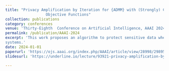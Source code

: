```yaml
---
title: "Privacy Amplification by Iteration for {ADMM} with (Strongly) Convex
                  Objective Functions"
collection: publications
category: conferences
venue: 'Thirty-Eighth  Conference on Artificial Intelligence, AAAI 2024'
permalink: /publication/AAAI-2024
excerpt: 'This work proposes an algorithm to protect sensitive data when coordinating between multiple users in iterative ADMM optimization
systems.'
date: 2024-01-01
paperurl: 'https://ojs.aaai.org/index.php/AAAI/article/view/28998/29895'
slidesurl: 'https://underline.io/lecture/93921-privacy-amplification-by-iteration-for-admm-with-strongly-convex-objective-functions'

---
```


